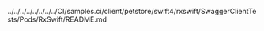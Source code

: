../../../../../../../../CI/samples.ci/client/petstore/swift4/rxswift/SwaggerClientTests/Pods/RxSwift/README.md